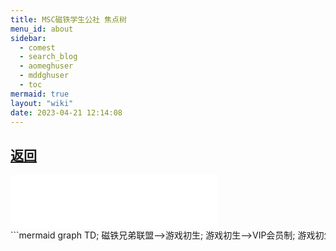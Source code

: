 ```yaml
---
title: MSC磁铁学生公社 焦点树
menu_id: about
sidebar:
  - comest
  - search_blog
  - aomeghuser
  - mddghuser
  - toc
mermaid: true
layout: "wiki"
date: 2023-04-21 12:14:08
---
```

## [返回](index)

<audio id="audio" src="r01.wav"></audio>
<script type="text/javascript">
function play(){
    document.getElementById("audio").play();
}
</script>
<div style="height: 600px;overflow:auto;white-space: nowrap;" >
<iframe frameborder="no" border="0" marginwidth="0" marginheight="0" width=330 height=86 src="//music.163.com/outchain/player?type=2&id=1973141814&auto=1&height=66"></iframe>
<div style="width: 2000px" onclick="play();">
```mermaid
graph TD;
磁铁兄弟联盟-->游戏初生;
游戏初生-->VIP会员制;
游戏初生-->组织社员问题;
组织社员问题-->同学联合;
同学联合-->走向毁灭;
组织社员问题-->历史兴趣同好会;
游戏初生-->接纳新社员;
VIP会员制-->人员清单;
人员清单-->更新清单;
更新清单-->不平等化;
VIP会员制-->CTXD仓库;
CTXD仓库-->磁铁开发部;
VIP会员制-->游戏仓库;
游戏仓库-->游戏清单;
游戏清单-->重心转移;
磁铁开发部-->重心转移;
不平等化-->审视不平等;
重心转移-->审视不平等;
接纳新成员-->接触A;
接纳新成员-->接触B;
接纳新成员-->接触C;
接纳新成员-->接触D;
接纳新成员-->接触E;
接纳新成员-->接触F;
接触A-->扩大规模;
接触B-->扩大规模;
接触C-->扩大规模;
接触D-->扩大规模;
接触E-->扩大规模;
接触F-->接纳先进社员;
接纳先进社员-->重视科教;
历史兴趣同好会-->各抒己见;
扩大规模-->各抒己见;
各抒己见-->政治色彩;
政治色彩-->走向民主;
政治色彩-->向右走;
走向民主-->矛盾激化;
走向民主-->走向联合;
走向联合-->磁铁民主会议;
走向民主-.互斥.-向右走
磁铁民主会议-->磁铁国际;
磁铁国际-->磁铁学生公社;
矛盾激化-->权力斗争;
权力斗争-->极左思潮;
权力斗争-->团结在旗帜下;
团结在旗帜下-->磁铁团结协定;
极左思潮-->安那其运动;
极左思潮-->托派;
极左思潮-->斯派;
安那其运动-->回归初心;
托派-->磁铁左翼联盟;
托派-.互斥.-斯派;
斯派-->磁铁左翼联盟;
向右走-->国社;
向右走-->极端仇视主义;
国社-->团结协定;
极端仇视主义-->磁铁兄弟会;
扩大不平等-->走向解体;
扩大不平等-.互斥.-否定不平等;
审视不平等-->扩大不平等;
审视不平等-->否定不平等;
审视不平等-->科技进步;
否定不平等-->性别积极平权;
性别积极平权-->极左思潮;
各抒己见-->学术色彩;
学术色彩-->学术进步;
重视科教-->学术进步;
学术进步-->科技统合;
学术进步-->学术统合;
学术进步-->磁铁开发部机构化;
科技统合-->时代前进!;
学术统合-->时代前进!;
磁铁开发部机构化-->时代前进!;
```
</div></div>
